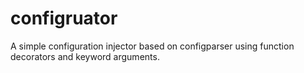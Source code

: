 # configruator
A simple configuration injector based on configparser using function decorators and keyword arguments.

